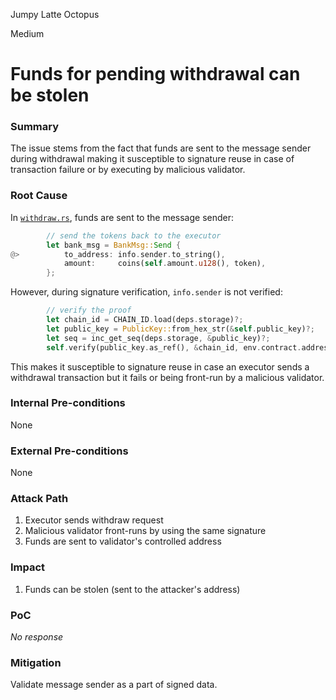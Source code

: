 Jumpy Latte Octopus

Medium

# Funds for pending withdrawal can be stolen

### Summary

The issue stems from the fact that funds are sent to the message sender during withdrawal making it susceptible to signature reuse in case of transaction failure or by executing by malicious validator.

### Root Cause

In [`withdraw.rs`](https://github.com/sherlock-audit/2024-12-seda-protocol/blob/main/seda-chain-contracts/contract/src/msgs/staking/execute/withdraw.rs#L35-L39), funds are sent to the message sender:

```rust
        // send the tokens back to the executor
        let bank_msg = BankMsg::Send {
@>          to_address: info.sender.to_string(),
            amount:     coins(self.amount.u128(), token),
        };
```

However, during signature verification, `info.sender` is not verified:

```rust
        // verify the proof
        let chain_id = CHAIN_ID.load(deps.storage)?;
        let public_key = PublicKey::from_hex_str(&self.public_key)?;
        let seq = inc_get_seq(deps.storage, &public_key)?;
        self.verify(public_key.as_ref(), &chain_id, env.contract.address.as_str(), seq)?;
```

This makes it susceptible to signature reuse in case an executor sends a withdrawal transaction but it fails or being front-run by a malicious validator.

### Internal Pre-conditions

None

### External Pre-conditions

None

### Attack Path

1. Executor sends withdraw request
2. Malicious validator front-runs by using the same signature
3. Funds are sent to validator's controlled address

### Impact

1. Funds can be stolen (sent to the attacker's address)

### PoC

_No response_

### Mitigation

Validate message sender as a part of signed data.

